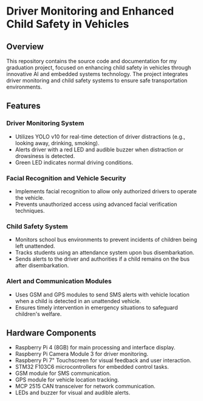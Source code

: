 
# Driver Monitoring and Enhanced Child Safety in Vehicles

## Overview
This repository contains the source code and documentation for my graduation project, focused on enhancing child safety in vehicles through innovative AI and embedded systems technology. The project integrates driver monitoring and child safety systems to ensure safe transportation environments.

## Features
### Driver Monitoring System
- Utilizes YOLO v10 for real-time detection of driver distractions (e.g., looking away, drinking, smoking).
- Alerts driver with a red LED and audible buzzer when distraction or drowsiness is detected.
- Green LED indicates normal driving conditions.

### Facial Recognition and Vehicle Security
- Implements facial recognition to allow only authorized drivers to operate the vehicle.
- Prevents unauthorized access using advanced facial verification techniques.

### Child Safety System
- Monitors school bus environments to prevent incidents of children being left unattended.
- Tracks students using an attendance system upon bus disembarkation.
- Sends alerts to the driver and authorities if a child remains on the bus after disembarkation.

### Alert and Communication Modules
- Uses GSM and GPS modules to send SMS alerts with vehicle location when a child is detected in an unattended vehicle.
- Ensures timely intervention in emergency situations to safeguard children's welfare.

## Hardware Components
- Raspberry Pi 4 (8GB) for main processing and interface display.
- Raspberry Pi Camera Module 3 for driver monitoring.
- Raspberry Pi 7" Touchscreen for visual feedback and user interaction.
- STM32 F103C6 microcontrollers for embedded control tasks.
- GSM module for SMS communication.
- GPS module for vehicle location tracking.
- MCP 2515 CAN transceiver for network communication.
- LEDs and buzzer for visual and audible alerts.

